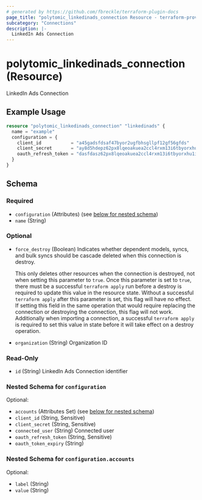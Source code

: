 ```yaml
---
# generated by https://github.com/fbreckle/terraform-plugin-docs
page_title: "polytomic_linkedinads_connection Resource - terraform-provider-polytomic"
subcategory: "Connections"
description: |-
  LinkedIn Ads Connection
---
```


# polytomic_linkedinads_connection (Resource)

LinkedIn Ads Connection

## Example Usage

```terraform
resource "polytomic_linkedinads_connection" "linkedinads" {
  name = "example"
  configuration = {
    client_id           = "a45gadsfdsaf47byor2ugfbhsgllpf12gf56gfds"
    client_secret       = "ay8d5hdepz62px8lqeoakuea2ccl4rxm13i6tbyorxhu1i20kc8ruvksmzxq"
    oauth_refresh_token = "dasfdasz62px8lqeoakuea2ccl4rxm13i6tbyorxhu1i20kc8ruvksmzxq"
  }
}
```

<!-- schema generated by tfplugindocs -->
## Schema

### Required

- `configuration` (Attributes) (see [below for nested schema](#nestedatt--configuration))
- `name` (String)

### Optional

- `force_destroy` (Boolean) Indicates whether dependent models, syncs, and bulk syncs should be cascade
deleted when this connection is destroy.

  This only deletes other resources when the connection is destroyed, not when
setting this parameter to `true`. Once this parameter is set to `true`, there
must be a successful `terraform apply` run before a destroy is required to
update this value in the resource state. Without a successful `terraform apply`
after this parameter is set, this flag will have no effect. If setting this
field in the same operation that would require replacing the connection or
destroying the connection, this flag will not work. Additionally when importing
a connection, a successful `terraform apply` is required to set this value in
state before it will take effect on a destroy operation.
- `organization` (String) Organization ID

### Read-Only

- `id` (String) LinkedIn Ads Connection identifier

<a id="nestedatt--configuration"></a>
### Nested Schema for `configuration`

Optional:

- `accounts` (Attributes Set) (see [below for nested schema](#nestedatt--configuration--accounts))
- `client_id` (String, Sensitive)
- `client_secret` (String, Sensitive)
- `connected_user` (String) Connected user
- `oauth_refresh_token` (String, Sensitive)
- `oauth_token_expiry` (String)

<a id="nestedatt--configuration--accounts"></a>
### Nested Schema for `configuration.accounts`

Optional:

- `label` (String)
- `value` (String)


